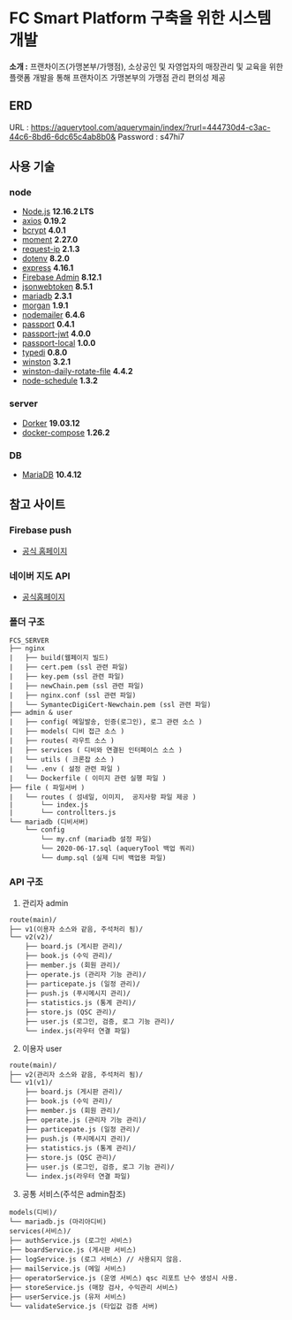 # FC Smart Platform 구축을 위한 시스템 개발

**소개 :** 프랜차이즈(가맹본부/가맹점), 소상공인 및 자영업자의 매장관리 및 교육을 위한 플랫폼 개발을 통해 프랜차이즈 가맹본부의 가맹점 관리 편의성 제공

## ERD

URL : https://aquerytool.com/aquerymain/index/?rurl=444730d4-c3ac-44c6-8bd6-6dc65c4ab8b0&
Password : s47hi7
 
## 사용 기술

### node
- [Node.js](https://nodejs.org/ko/) **12.16.2 LTS**
- [axios](https://www.npmjs.com/package/axios) **0.19.2**
- [bcrypt](https://www.npmjs.com/package/bcrypt) **4.0.1**
- [moment](https://www.npmjs.com/package/moment) **2.27.0**
- [request-ip](https://www.npmjs.com/package/request-ip) **2.1.3**
- [dotenv](https://www.npmjs.com/package/dotenv) **8.2.0**
- [express](https://www.npmjs.com/package/express) **4.16.1**
- [Firebase Admin](https://www.npmjs.com/package/firebase-admin) **8.12.1**
- [jsonwebtoken](https://www.npmjs.com/package/jsonwebtoken) **8.5.1**
- [mariadb](https://www.npmjs.com/package/mariadb) **2.3.1**
- [morgan](https://www.npmjs.com/package/morgan) **1.9.1**
- [nodemailer](https://www.npmjs.com/package/nodemailer) **6.4.6**
- [passport](https://www.npmjs.com/package/passport) **0.4.1**
- [passport-jwt](https://www.npmjs.com/package/passport-jwt) **4.0.0**
- [passport-local](https://www.npmjs.com/package/passport-local) **1.0.0**
- [typedi](https://www.npmjs.com/package/typedi) **0.8.0**
- [winston](https://www.npmjs.com/package/winston) **3.2.1**
- [winston-daily-rotate-file](https://www.npmjs.com/package/winston-daily-rotate-file) **4.4.2**
- [node-schedule](https://www.npmjs.com/package/node-schedule) **1.3.2**

### server
- [Dorker](https://www.docker.com/) **19.03.12**
- [docker-compose](https://www.docker.com/) **1.26.2**

### DB
- [MariaDB](https://mariadb.org/) **10.4.12**

## 참고 사이트

### Firebase push

- [공식 홈페이지](https://firebase.google.com/docs/cloud-messaging?hl=ko)

### 네이버 지도 API

- [공식홈페이지](https://www.ncloud.com/product/applicationService/maps)

### 폴더 구조

```text
FCS_SERVER
├── nginx
|   ├── build(웹페이지 빌드)
|   ├── cert.pem (ssl 관련 파일)
|   ├── key.pem (ssl 관련 파일)
|   ├── newChain.pem (ssl 관련 파일)
|   ├── nginx.conf (ssl 관련 파일)
|   └── SymantecDigiCert-Newchain.pem (ssl 관련 파일)
├── admin & user
|   ├── config( 메일발송, 인증(로그인), 로그 관련 소스 )
|   ├── models( 디비 접근 소스 )
|   ├── routes( 라우트 소스 )
|   ├── services ( 디비와 연결된 인터페이스 소스 )
|   └── utils ( 크론잡 소스 )
|   └── .env ( 설정 관련 파일 )
|   └── Dockerfile ( 이미지 관련 실행 파일 )
├── file ( 파일서버 )
|   └── routes ( 섬네일, 이미지,  공지사항 파일 제공 )
|       └── index.js
|       └── controllters.js
└── mariadb (디비서버)
    └── config
        └── my.cnf (mariadb 설정 파일)
        └── 2020-06-17.sql (aqueryTool 백업 쿼리)
        └── dump.sql (실제 디비 백업용 파일)
```

### API 구조

1. 관리자 admin

```text
route(main)/
├── v1(이용자 소스와 같음, 주석처리 됨)/ 
└── v2(v2)/
    ├── board.js (게시판 관리)/
    ├── book.js (수익 관리)/
    ├── member.js (회원 관리)/
    ├── operate.js (관리자 기능 관리)/
    ├── particepate.js (일정 관리)/
    ├── push.js (푸시메시지 관리)/
    ├── statistics.js (통계 관리)/
    ├── store.js (QSC 관리)/
    ├── user.js (로그인, 검증, 로그 기능 관리)/
    └── index.js(라우터 연결 파일)

```

2. 이용자 user

```text
route(main)/
├── v2(관리자 소스와 같음, 주석처리 됨)/ 
└── v1(v1)/
    ├── board.js (게시판 관리)/
    ├── book.js (수익 관리)/
    ├── member.js (회원 관리)/
    ├── operate.js (관리자 기능 관리)/
    ├── particepate.js (일정 관리)/
    ├── push.js (푸시메시지 관리)/
    ├── statistics.js (통계 관리)/
    ├── store.js (QSC 관리)/
    ├── user.js (로그인, 검증, 로그 기능 관리)/
    └── index.js(라우터 연결 파일)

```
3. 공통 서비스(주석은 admin참조)

```text
models(디비)/
└── mariadb.js (마리아디비)
services(서비스)/
├── authService.js (로그인 서비스)
├── boardService.js (게시판 서비스)
├── logService.js (로그 서비스) // 사용되지 않음.
├── mailService.js (메일 서비스)
├── operatorService.js (운영 서비스) qsc 리포트 난수 생성시 사용.
├── storeService.js (매장 검사, 수익관리 서비스)
├── userService.js (유저 서비스)
└── validateService.js (타입값 검증 서버)

```
